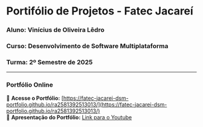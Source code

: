 # Portifólio de Projetos - Fatec Jacareí
### Aluno: Vinícius de Oliveira Lêdro  
### Curso: Desenvolvimento de Software Multiplataforma  
### Turma: 2º Semestre de 2025

---

### Portfólio Online  
🔗 **Acesse o Portfólio:** [https://fatec-jacarei-dsm-portfolio.github.io/ra2581392513013/](https://fatec-jacarei-dsm-portfolio.github.io/ra2581392513013/)  
🎤 **Apresentação do Portfólio:** [Link para o Youtube](https://youtu.be/subYAwhxq6M)
